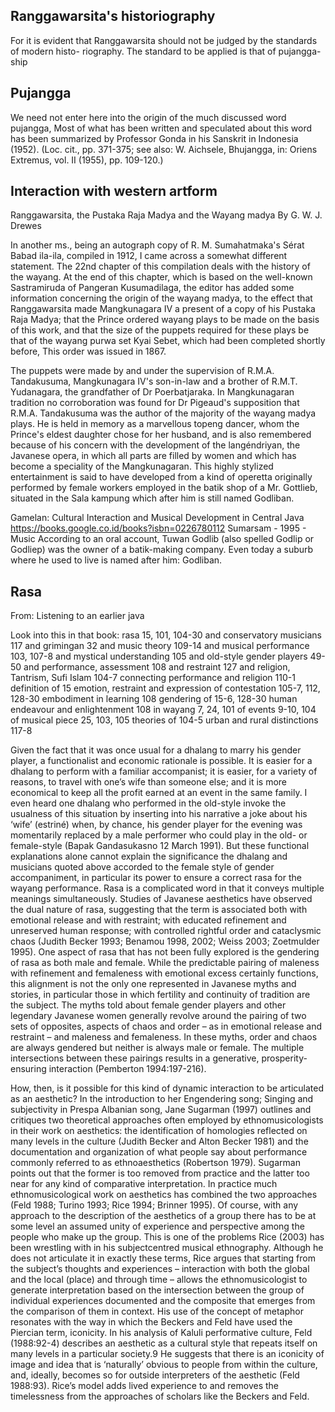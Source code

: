 ## Ranggawarsita's historiography
For it is evident that Ranggawarsita should not be judged by the standards of modern histo- riography. The standard to be applied is that of pujangga-ship

## Pujangga
We need not enter here into the origin of the much discussed word pujangga, Most of what has been written and speculated about this word has been summarized by Professor Gonda in his Sanskrit in Indonesia (1952). (Loc. cit., pp. 371-375; see also: W. Aichsele, Bhujangga, in: Oriens Extremus, vol. II (1955), pp. 109-120.)
## Interaction with western artform

Ranggawarsita, the Pustaka Raja Madya and the Wayang madya
By G. W. J. Drewes

In another ms., being an autograph copy of R. M. Sumahatmaka's Sérat Babad ila-ila, compiled in 1912, I came across a somewhat different statement. The 22nd chapter of this compilation deals with the history of the wayang. At the end of this chapter, which is based on the well-known Sastramiruda of Pangeran Kusumadilaga, the editor has added some information concerning the origin of the wayang madya, to the effect that Ranggawarsita made Mangkunagara IV a present of a copy of his Pustaka Raja Madya; that the Prince ordered wayang plays to be made on the basis of this work, and that the size of the puppets required for these plays be that of the wayang purwa set Kyai Sebet, which had been completed shortly before, This order was issued in 1867.

The puppets were made by and under the supervision of R.M.A. Tandakusuma, Mangkunagara IV's son-in-law and a brother of R.M.T. Yudanagara, the grandfather of Dr Poerbatjaraka. In Mangkunagaran tradition no corroboration was found for Dr Pigeaud's supposition that R.M.A. Tandakusuma was the author of the majority of the wayang madya plays. He is held in memory as a marvellous topeng dancer, whom the Prince's eldest daughter chose for her husband, and is also remembered because of his concern with the development of the langéndriyan, the Javanese opera, in which all parts are filled by women and which has become a speciality of the Mangkunagaran. This highly stylized entertainment is said to have developed from a kind of operetta originally performed by female workers employed in the batik shop of a Mr. Gottlieb, situated in the Sala kampung which after him is still named Godliban.

Gamelan: Cultural Interaction and Musical Development in Central Java
https://books.google.co.id/books?isbn=0226780112
Sumarsam - 1995 - ‎Music
According to an oral account, Tuwan Godlib (also spelled Godlip or Godliep) was the owner of a batik-making company. Even today a suburb where he used to live is named after him: Godliban.

## Rasa
From: Listening to an earlier java

Look into this in that book:
    rasa 15, 101, 104-30
    and conservatory musicians 117
    and grimingan 32
    and music theory 109-14
    and musical performance 103, 107-8
    and mystical understanding 105
    and old-style gender players 49-50
    and performance, assessment 108
    and restraint 127
    and religion, Tantrism, Sufi Islam
    104-7
    connecting performance and religion
    110-1
    definition of 15
    emotion, restraint and expression of
    contestation 105-7, 112, 128-30
    embodiment in learning 108
    gendering of 15-6, 128-30
    human endeavour and enlightenment
    108
    in wayang 7, 24, 101
    of events 9-10, 104
    of musical piece 25, 103, 105
    theories of 104-5
    urban and rural distinctions 117-8

Given the fact that it was once usual for a dhalang to marry his gender player, a functionalist and economic rationale is possible. It is easier for a dhalang to perform with a familiar accompanist; it is easier, for a variety of reasons, to travel with one’s wife than someone else; and it is more economical to keep all the profit earned at an event in the same family. I even heard one dhalang who performed in the old-style invoke the usualness of this situation by inserting into his narrative a joke about his ‘wife’ (estriné) when, by chance, his gender player for the evening was momentarily replaced by a male performer who could play in the old- or female-style (Bapak Gandasukasno 12 March 1991). But these functional explanations alone cannot explain the significance the dhalang and musicians quoted above accorded to the female style of gender accompaniment, in particular its power to ensure a correct rasa for the wayang performance. Rasa is a complicated word in that it conveys multiple meanings simultaneously. Studies of Javanese aesthetics have observed the dual nature of rasa, suggesting that the term is associated both with emotional release and with restraint; with educated refinement and unreserved human response; with controlled rightful order and cataclysmic chaos (Judith Becker 1993; Benamou 1998, 2002; Weiss 2003; Zoetmulder 1995). One aspect of rasa that has not been fully explored is the gendering of rasa as both male and female. While the predictable pairing of maleness with refinement and femaleness with emotional excess certainly functions, this alignment is not the only one represented in Javanese myths and stories, in particular those in which fertility and continuity of tradition are the subject. The myths told about female gender players and other legendary Javanese women generally revolve around the pairing of two sets of opposites, aspects of chaos and order – as in emotional release and restraint – and maleness and femaleness. In these myths, order and chaos are always gendered but neither is always male or female. The multiple intersections between these pairings results in a generative, prosperity-ensuring interaction (Pemberton 1994:197-216).

How, then, is it possible for this kind of dynamic interaction to be articulated as an aesthetic? In the introduction to her Engendering song; Singing and subjectivity in Prespa Albanian song, Jane Sugarman (1997) outlines and critiques two theoretical approaches often employed by ethnomusicologists in their work on aesthetics: the identification of homologies reflected on many levels in the culture (Judith Becker and Alton Becker 1981) and the documentation and organization of what people say about performance commonly referred to as ethnoaesthetics (Robertson 1979). Sugarman points out that the former is too removed from practice and the latter too near for any kind of comparative interpretation. In practice much ethnomusicological work on aesthetics has combined the two approaches (Feld 1988; Turino 1993; Rice 1994; Brinner 1995). Of course, with any approach to the description of the aesthetics of a group there has to be at some level an assumed unity of experience and perspective among the people who make up the group. This is one of the problems Rice (2003) has been wrestling with in his subjectcentred musical ethnography. Although he does not articulate it in exactly these terms, Rice argues that starting from the subject’s thoughts and experiences – interaction with both the global and the local (place) and through time – allows the ethnomusicologist to generate interpretation based on the intersection between the group of individual experiences documented and the composite that emerges from the comparison of them in context. His use of the concept of metaphor resonates with the way in which the Beckers and Feld have used the Piercian term, iconicity. In his analysis of Kaluli performative culture, Feld (1988:92-4) describes an aesthetic as a cultural style that repeats itself on many levels in a particular society.9 He suggests that there is an iconicity of image and idea that is ‘naturally’ obvious to people from within the culture, and, ideally, becomes so for outside interpreters of the aesthetic (Feld 1988:93). Rice’s model adds lived experience to and removes the timelessness from the approaches of scholars like the Beckers and Feld.

